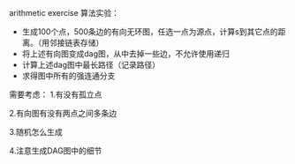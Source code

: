 arithmetic exercise 算法实验：

- 生成100个点，500条边的有向无环图，任选一点为源点，计算s到其它点的距离。（用邻接链表存储）
- 将上述有向图变成dag图，从中去掉一些边，不允许使用递归
- 计算上述dag图中最长路径（记录路径）
- 求得图中所有的强连通分支

需要考虑： 1.有没有孤立点

2.有向图有没有两点之间多条边

3.随机怎么生成

4.注意生成DAG图中的细节
